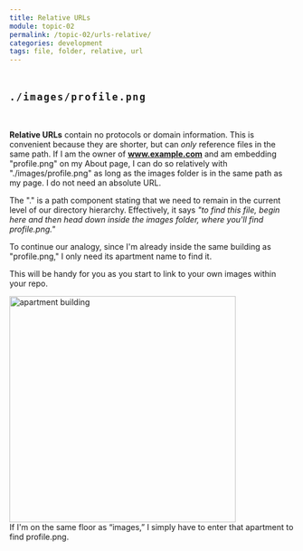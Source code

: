 ```yaml
---
title: Relative URLs
module: topic-02
permalink: /topic-02/urls-relative/
categories: development
tags: file, folder, relative, url
---
```


<div class="divider-heading"></div>

<p style="font-size: 1.2em; font-weight: bold; letter-spacing: 2px; margin: 3rem 0;">
  <i class="fas fa-long-arrow-alt-right" style="color: #DF382C"></i>
  <span style="font-family: monospace;">./images/profile.png</span>
</p>


**Relative URLs** contain no protocols or domain information. This is convenient because they are shorter, but can _only_ reference files in the same path. If I am the owner of **www.example.com** and am embedding "profile.png" on my About page, I can do so relatively with "./images/profile.png" as long as the images folder is in the same path as my page. I do not need an absolute URL.

The "." is a path component stating that we need to remain in the current level of our directory hierarchy. Effectively, it says _"to find this file, begin here and then head down inside the images folder, where you'll find profile.png."_

To continue our analogy, since I'm already inside the same building as "profile.png," I only need its apartment name to find it.

This will be handy for you as you start to link to your own images within your repo.

<img src="../img/url-door.gif" alt="apartment building" style="width: 400px;" />
<div class="img-caption">If I'm on the same floor as “images,” I simply have to enter that apartment to find profile.png.</div>
